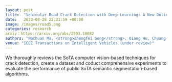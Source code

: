 ```yaml
---
layout: post
title:  "Vehicular Road Crack Detection with Deep Learning: A New Online Benchmark for Comprehensive Evaluation of Existing Algorithms"
date:   2023-08-28 22:21:59 +00:00
image: /images/road5.png
categories: research
arxiv：https://arxiv.org/abs/2503.18082
authors: "Nachuan Ma, <strong>Zhengfei Song</strong>, Qiang Hu, Chuang-Wei Liu, Yu Han, Yanting Zhang, Rui Fan and Lihua Xie"
venue: "IEEE Transactions on Intelligent Vehicles (under review)"
---
```

We thoroughly reviews the SoTA computer vision-based techniques for crack detection, create a dataset and coduct comprehensive experiments to evaluate the performance of public SoTA semantic segmentation-based algorithms.
